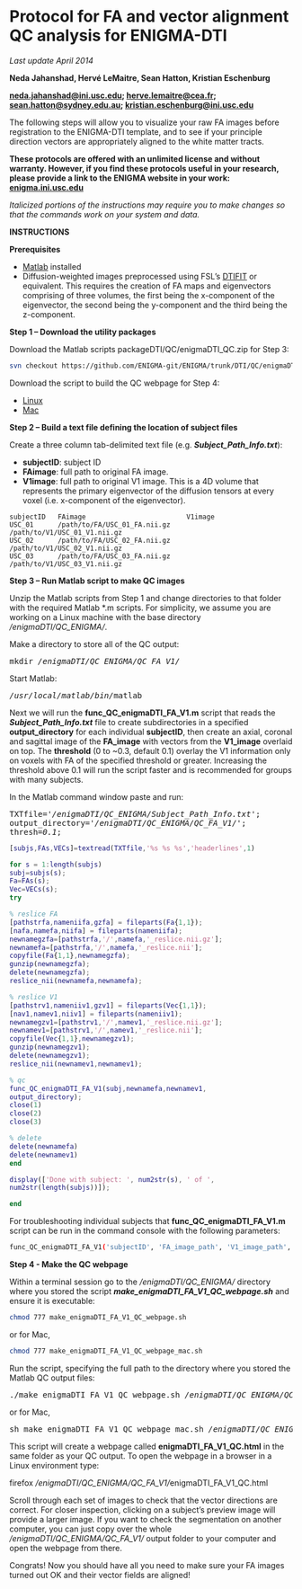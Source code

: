 # Protocol for FA and vector alignment QC analysis for ENIGMA-DTI

*Last update April 2014*

**Neda Jahanshad, Hervé LeMaitre, Sean Hatton, Kristian Eschenburg**

**neda.jahanshad@ini.usc.edu; herve.lemaitre@cea.fr; sean.hatton@sydney.edu.au; 
kristian.eschenburg@ini.usc.edu**

The following steps will allow you to visualize your raw FA images before 
registration to the ENIGMA-DTI template, and to see if your principle direction 
vectors are appropriately aligned to the white matter tracts.

**These protocols are offered with an unlimited license and without warranty. 
However, if you find these protocols useful in your research, please provide a 
link to the ENIGMA website in your work: 
[enigma.ini.usc.edu](http://enigma.ini.usc.edu)**

*Italicized portions of the instructions may require you to make changes so that
the commands work on your system and data.*

**INSTRUCTIONS**

**Prerequisites**
*   [Matlab](http://www.mathworks.com/products/matlab/) installed
*   Diffusion-weighted images preprocessed using FSL’s 
    [DTIFIT](http://fsl.fmrib.ox.ac.uk/fsl/fsl4.0/fdt/fdt_dtifit.html) or 
    equivalent. This requires the creation of FA maps and eigenvectors 
    comprising of three volumes, the first being the x-component of the 
    eigenvector, the second being the y-component and the third being the 
    z-component.

**Step 1 – Download the utility packages**

Download the Matlab scripts packageDTI/QC/enigmaDTI_QC.zip for Step 3:

```bash
svn checkout https://github.com/ENIGMA-git/ENIGMA/trunk/DTI/QC/enigmaDTI_QC
```

Download the script to build the QC webpage for Step 4:
*   [Linux](DTI/QC/FAV1/make_enigmaDTI_FA_V1_QC_webpage.sh)
*   [Mac](DTI/QC/FAV1/make_enigmaDTI_FA_V1_QC_webpage_mac.sh)

**Step 2 – Build a text file defining the location of subject files**

Create a three column tab-delimited text file 
(e.g. ***Subject_Path_Info.txt***):
*   **subjectID**: subject ID
*   **FAimage**: full path to original FA image.
*   **V1image**: full path to original V1 image. This is a 4D volume that 
    represents the primary eigenvector of the diffusion tensors at every voxel 
    (i.e. x-component of the eigenvector).

```
subjectID   FAimage                         V1image
USC_01      /path/to/FA/USC_01_FA.nii.gz    /path/to/V1/USC_01_V1.nii.gz
USC_02      /path/to/FA/USC_02_FA.nii.gz    /path/to/V1/USC_02_V1.nii.gz
USC_03      /path/to/FA/USC_03_FA.nii.gz    /path/to/V1/USC_03_V1.nii.gz
```

**Step 3 – Run Matlab script to make QC images**

Unzip the Matlab scripts from Step 1 and change directories to that folder with 
the required Matlab \*.m scripts. For simplicity, we assume you are working on a
Linux machine with the base directory */enigmaDTI/QC_ENIGMA/*.

Make a directory to store all of the QC output:

<pre>
mkdir <i>/enigmaDTI/QC_ENIGMA/QC_FA_V1/</i>
</pre>

Start Matlab:

<pre>
<i>/usr/local/matlab/bin/</i>matlab
</pre>

Next we will run the **func_QC_enigmaDTI_FA_V1.m** script that reads the 
***Subject_Path_Info.txt*** file to create subdirectories in a specified 
**output_directory** for each individual **subjectID**, then create an axial, 
coronal and sagittal image of the **FA_image** with vectors from the 
**V1_image** overlaid on top. The **threshold** (0 to ~0.3, default 0.1) overlay
the V1 information only on voxels with FA of the specified threshold or greater.
Increasing the threshold above 0.1 will run the script faster and is recommended
for groups with many subjects.

In the Matlab command window paste and run:

<pre>
TXTfile='<i>/enigmaDTI/QC_ENIGMA/Subject_Path_Info.txt</i>';
output_directory='<i>/enigmaDTI/QC_ENIGMA/QC_FA_V1/</i>';
thresh=<i>0.1</i>;
</pre>

```matlab
[subjs,FAs,VECs]=textread(TXTfile,'%s %s %s','headerlines',1)

for s = 1:length(subjs)
subj=subjs(s);
Fa=FAs(s);
Vec=VECs(s);
try

% reslice FA
[pathstrfa,nameniifa,gzfa] = fileparts(Fa{1,1});
[nafa,namefa,niifa] = fileparts(nameniifa);
newnamegzfa=[pathstrfa,'/',namefa,'_reslice.nii.gz'];
newnamefa=[pathstrfa,'/',namefa,'_reslice.nii'];
copyfile(Fa{1,1},newnamegzfa);
gunzip(newnamegzfa);
delete(newnamegzfa);
reslice_nii(newnamefa,newnamefa);

% reslice V1
[pathstrv1,nameniiv1,gzv1] = fileparts(Vec{1,1});
[nav1,namev1,niiv1] = fileparts(nameniiv1);
newnamegzv1=[pathstrv1,'/',namev1,'_reslice.nii.gz'];
newnamev1=[pathstrv1,'/',namev1,'_reslice.nii'];
copyfile(Vec{1,1},newnamegzv1);
gunzip(newnamegzv1);
delete(newnamegzv1);
reslice_nii(newnamev1,newnamev1);

% qc
func_QC_enigmaDTI_FA_V1(subj,newnamefa,newnamev1,
output_directory);
close(1)
close(2)
close(3)

% delete
delete(newnamefa)
delete(newnamev1)
end

display(['Done with subject: ', num2str(s), ' of ',
num2str(length(subjs))]);

end
```

For troubleshooting individual subjects that **func_QC_enigmaDTI_FA_V1.m** 
script can be run in the command console with the following parameters:

```bash
func_QC_enigmaDTI_FA_V1('subjectID', 'FA_image_path', 'V1_image_path','output_directory')
```

**Step 4 - Make the QC webpage**

Within a terminal session go to the */enigmaDTI/QC_ENIGMA/* directory where you 
stored the script ***make_enigmaDTI_FA_V1_QC_webpage.sh*** and ensure it is 
executable:

```bash
chmod 777 make_enigmaDTI_FA_V1_QC_webpage.sh
```

or for Mac,

```bash
chmod 777 make_enigmaDTI_FA_V1_QC_webpage_mac.sh
```

Run the script, specifying the full path to the directory where you stored the 
Matlab QC output files:

<pre>
./make_enigmaDTI_FA_V1_QC_webpage.sh <i>/enigmaDTI/QC_ENIGMA/QC_FA_V1/</i>
</pre>

or for Mac,

<pre>
sh make_enigmaDTI_FA_V1_QC_webpage_mac.sh <i>/enigmaDTI/QC_ENIGMA/QC_FA_V1/</i>
</pre>

This script will create a webpage called **enigmaDTI_FA_V1_QC.html** in the same
folder as your QC output. To open the webpage in a browser in a Linux 
environment type:

firefox <i>/enigmaDTI/QC_ENIGMA/QC_FA_V1/</i>enigmaDTI_FA_V1_QC.html

Scroll through each set of images to check that the vector directions are 
correct. For closer inspection, clicking on a subject’s preview image will 
provide a larger image. If you want to check the segmentation on another 
computer, you can just copy over the whole */enigmaDTI/QC_ENIGMA/QC_FA_V1/* 
output folder to your computer and open the webpage from there.

Congrats! Now you should have all you need to make sure your FA images turned 
out OK and their vector fields are aligned!